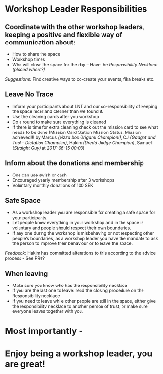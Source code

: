 ﻿# Workshop Leader Responsibilities

## Coordinate with the other workshop leaders, keeping a positive and flexible way of communication about:

 * How to share the space 
 * Workshop times
 * Who will close the space for the day – Have the *Responsibility Necklace* _(placed where?)_

_Suggestions:_ Find creative ways to co-create your events, fika breaks etc.

## Leave No Trace

* Inform your participants about LNT and our co-responsibility of keeping the space nicer and cleaner than we found it.
* Use the cleaning cards after you workshop
* Do a round to make sure everything is cleaned
* If there is time for extra cleaning check out the mission card to see what needs to be done (Mission Card Station Mission Status: Mission achieved!!! by Marcus _(pizza box Origami Champion!)_, CJ _(Gadget and Tool - Dictation Champion)_, Hakim _(Dredd Judge Champion)_, Samuel _(Straight Guy)_ at *2017-06-15 00:03*)

## Inform about the donations and membership 
* One can use swish or cash
* Encouraged yearly membership after 3 workshops
* Voluntary monthly donations of 100 SEK

## Safe Space
* As a workshop leader you are responsible for creating a safe space for your participants. 
* Let people know everything in your workshop and in the space is voluntary and people should respect their own boundaries. 
* If any one during the workshop is misbehaving or not respecting other people’s boundaries, as a workshop leader you have the mandate to ask the person to improve their behaviour or to leave the space. 

_Feedback:_ Hakim has committed alterations to this according to the advice process - See PR#?

## When leaving 

* Make sure you know who has the responsibility necklace
* If you are the last one to leave: read the closing procedure on the Responsibility necklace
* If you need to leave while other people are still in the space, either give the responsibility necklace to another person of trust, or make sure everyone leaves together with you.


# Most importantly - #

# Enjoy being a workshop leader, you are great! #


